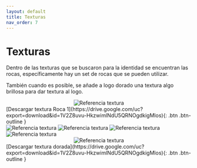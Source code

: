 ```yaml
---
layout: default
title: Texturas
nav_order: 7
---
```


# Texturas

Dentro de las texturas que se buscaron para la identidad se encuentran las rocas, específicamente hay un set de rocas que se pueden utilizar. 

También cuando es posible, se añade a logo dorado una textura algo brillosa para dar textura al logo.



<div style="display:flex;flex-direction:column;justify-content:center;align-items:center">
<img src="../../assets/images/texture-1.png" alt="Referencia textura"/>
[Descargar textura Roca 1](https://drive.google.com/uc?export=download&id=1V2Z8uvu-HkzwimlNdU5QRNOgdkigMlos){: .btn .btn-outline }
</div>
<img src="../../assets/images/texture-5.png" alt="Referencia textura"/>
<img src="../../assets/images/texture-2.png" alt="Referencia textura"/>
<img src="../../assets/images/texture-3.png" alt="Referencia textura"/>
<img src="../../assets/images/texture-4.png" alt="Referencia textura"/>
<br>
<div style="display:flex;flex-direction:column;justify-content:center;align-items:center">
<img src="../../assets/images/texture-6.png" alt="Referencia textura"/>
[Descargar textura dorada](https://drive.google.com/uc?export=download&id=1V2Z8uvu-HkzwimlNdU5QRNOgdkigMlos){: .btn .btn-outline }
</div>